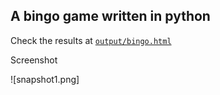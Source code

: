 ## A bingo game written in python


Check the results at [`output/bingo.html`](output/bingo.html)

Screenshot

![snapshot1.png]
